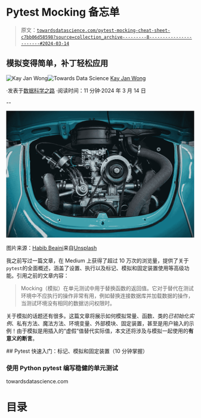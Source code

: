 # Pytest Mocking 备忘单

> 原文：[`towardsdatascience.com/pytest-mocking-cheat-sheet-c7bb06d58598?source=collection_archive---------8-----------------------#2024-03-14`](https://towardsdatascience.com/pytest-mocking-cheat-sheet-c7bb06d58598?source=collection_archive---------8-----------------------#2024-03-14)

## 模拟变得简单，补丁轻松应用

[](https://kayjanwong.medium.com/?source=post_page---byline--c7bb06d58598--------------------------------)![Kay Jan Wong](https://kayjanwong.medium.com/?source=post_page---byline--c7bb06d58598--------------------------------)[](https://towardsdatascience.com/?source=post_page---byline--c7bb06d58598--------------------------------)![Towards Data Science](https://towardsdatascience.com/?source=post_page---byline--c7bb06d58598--------------------------------) [Kay Jan Wong](https://kayjanwong.medium.com/?source=post_page---byline--c7bb06d58598--------------------------------)

·发表于[数据科学之路](https://towardsdatascience.com/?source=post_page---byline--c7bb06d58598--------------------------------) ·阅读时间：11 分钟·2024 年 3 月 14 日

--

![](img/95ab5764cc80203effbf54558ab13c62.png)

图片来源：[Habib Beaini](https://unsplash.com/@hbeaini?utm_source=medium&utm_medium=referral)来自[Unsplash](https://unsplash.com/?utm_source=medium&utm_medium=referral)

我之前写过一篇文章，在 Medium 上获得了超过 10 万次的浏览量，提供了关于`pytest`的全面概述，涵盖了设置、执行以及标记、模拟和固定装置使用等高级功能。引用之前的文章内容：

> Mocking（模拟）在单元测试中用于替换函数的返回值。它对于替代在测试环境中不应执行的操作非常有用，例如替换连接数据库并加载数据的操作，当测试环境没有相同的数据访问权限时。

关于模拟的话题还有很多。这篇文章将展示如何模拟常量、函数、类的*已初始化实例*、私有方法、魔法方法、环境变量、外部模块、固定装置，甚至是用户输入的示例！由于模拟是用插入的“虚假”值替代实际值，本文还将涉及与模拟一起使用的**有意义的断言**。

[](/pytest-with-marking-mocking-and-fixtures-in-10-minutes-678d7ccd2f70?source=post_page-----c7bb06d58598--------------------------------) ## Pytest 快速入门：标记、模拟和固定装置（10 分钟掌握）

### 使用 Python pytest 编写稳健的单元测试

towardsdatascience.com

# 目录

